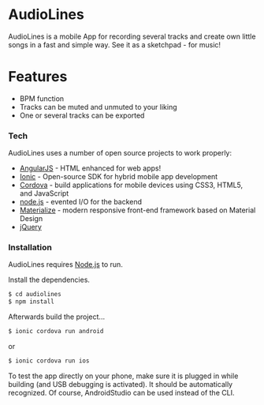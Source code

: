 # AudioLines

AudioLines is a mobile App for recording several tracks and create own little songs in a fast and simple way. See it as a sketchpad - for music!

# Features

  - BPM function
  - Tracks can be muted and unmuted to your liking
  - One or several tracks can be exported

### Tech

AudioLines uses a number of open source projects to work properly:

* [AngularJS] - HTML enhanced for web apps!
* [Ionic] -  Open-source SDK for hybrid mobile app development
* [Cordova] - build applications for mobile devices using CSS3, HTML5, and JavaScript
* [node.js] - evented I/O for the backend
* [Materialize] - modern responsive front-end framework based on Material Design
* [jQuery]

### Installation

AudioLines requires [Node.js](https://nodejs.org/) to run.

Install the dependencies.

```sh
$ cd audiolines
$ npm install
```

Afterwards build the project...

```sh
$ ionic cordova run android
```

or

```sh
$ ionic cordova run ios
```
To test the app directly on your phone, make sure it is plugged in while building (and USB debugging is activated). It should be automatically recognized. Of course, AndroidStudio can be used instead of the CLI.

[//]: # (These are reference links used in the body of this note and get stripped out when the markdown processor does its job. There is no need to format nicely because it shouldn't be seen.)


   [audiolines]: <https://github.com/Ste90x/AudioLines>
   [git-repo-url]: <https://github.com/Ste90x/AudioLines.git>
   [Materialize]: <https://materializecss.com/>
   [Cordova]: <https://cordova.apache.org/>
   [node.js]: <http://nodejs.org>
   [jQuery]: <http://jquery.com>
   [AngularJS]: <http://angularjs.org>
   [Ionic]: <https://ionicframework.com/>